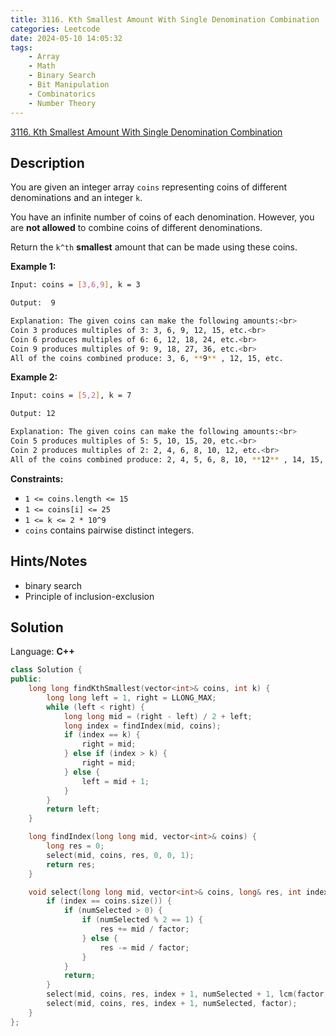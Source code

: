 ```yaml
---
title: 3116. Kth Smallest Amount With Single Denomination Combination
categories: Leetcode
date: 2024-05-10 14:05:32
tags:
    - Array
    - Math
    - Binary Search
    - Bit Manipulation
    - Combinatorics
    - Number Theory
---
```


[3116. Kth Smallest Amount With Single Denomination Combination](https://leetcode.com/problems/kth-smallest-amount-with-single-denomination-combination/description/)

## Description

You are given an integer array `coins` representing coins of different denominations and an integer `k`.

You have an infinite number of coins of each denomination. However, you are **not allowed**  to combine coins of different denominations.

Return the `k^th` **smallest**  amount that can be made using these coins.

**Example 1:**

```bash
Input: coins = [3,6,9], k = 3

Output:  9

Explanation: The given coins can make the following amounts:<br>
Coin 3 produces multiples of 3: 3, 6, 9, 12, 15, etc.<br>
Coin 6 produces multiples of 6: 6, 12, 18, 24, etc.<br>
Coin 9 produces multiples of 9: 9, 18, 27, 36, etc.<br>
All of the coins combined produce: 3, 6, **9** , 12, 15, etc.
```

**Example 2:**

```bash
Input: coins = [5,2], k = 7

Output: 12

Explanation: The given coins can make the following amounts:<br>
Coin 5 produces multiples of 5: 5, 10, 15, 20, etc.<br>
Coin 2 produces multiples of 2: 2, 4, 6, 8, 10, 12, etc.<br>
All of the coins combined produce: 2, 4, 5, 6, 8, 10, **12** , 14, 15, etc.
```

**Constraints:**

- `1 <= coins.length <= 15`
- `1 <= coins[i] <= 25`
- `1 <= k <= 2 * 10^9`
- `coins` contains pairwise distinct integers.

## Hints/Notes

- binary search
- Principle of inclusion-exclusion

## Solution

Language: **C++**

```C++
class Solution {
public:
    long long findKthSmallest(vector<int>& coins, int k) {
        long long left = 1, right = LLONG_MAX;
        while (left < right) {
            long long mid = (right - left) / 2 + left;
            long index = findIndex(mid, coins);
            if (index == k) {
                right = mid;
            } else if (index > k) {
                right = mid;
            } else {
                left = mid + 1;
            }
        }
        return left;
    }

    long findIndex(long long mid, vector<int>& coins) {
        long res = 0;
        select(mid, coins, res, 0, 0, 1);
        return res;
    }

    void select(long long mid, vector<int>& coins, long& res, int index, int numSelected, long long factor) {
        if (index == coins.size()) {
            if (numSelected > 0) {
                if (numSelected % 2 == 1) {
                    res += mid / factor;
                } else {
                    res -= mid / factor;
                }
            }
            return;
        }
        select(mid, coins, res, index + 1, numSelected + 1, lcm(factor, coins[index]));
        select(mid, coins, res, index + 1, numSelected, factor);
    }
};
```
